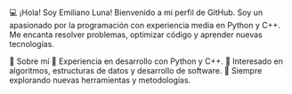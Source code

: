 💻 ¡Hola! Soy Emiliano Luna!
Bienvenido a mi perfil de GitHub. Soy un apasionado por la programación con experiencia media en Python y C++. Me encanta resolver problemas, optimizar código y aprender nuevas tecnologías.

🚀 Sobre mí
🔹 Experiencia en desarrollo con Python y C++.
🔹 Interesado en algoritmos, estructuras de datos y desarrollo de software.
🔹 Siempre explorando nuevas herramientas y metodologías.
